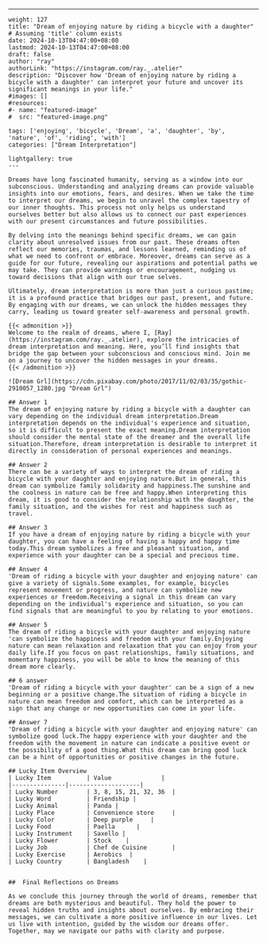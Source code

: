 ---
    weight: 127
    title: "Dream of enjoying nature by riding a bicycle with a daughter"  # Assuming 'title' column exists
    date: 2024-10-13T04:47:00+08:00
    lastmod: 2024-10-13T04:47:00+08:00
    draft: false
    author: "ray"
    authorLink: "https://instagram.com/ray._.atelier"
    description: "Discover how 'Dream of enjoying nature by riding a bicycle with a daughter' can interpret your future and uncover its significant meanings in your life."
    #images: []
    #resources:
    #- name: "featured-image"
    #  src: "featured-image.png"
    
    tags: ['enjoying', 'bicycle', 'Dream', 'a', 'daughter', 'by', 'nature', 'of', 'riding', 'with']
    categories: ["Dream Interpretation"]
    
    lightgallery: true
    ---
    
    Dreams have long fascinated humanity, serving as a window into our subconscious. Understanding and analyzing dreams can provide valuable insights into our emotions, fears, and desires. When we take the time to interpret our dreams, we begin to unravel the complex tapestry of our inner thoughts. This process not only helps us understand ourselves better but also allows us to connect our past experiences with our present circumstances and future possibilities.
    
    By delving into the meanings behind specific dreams, we can gain clarity about unresolved issues from our past. These dreams often reflect our memories, traumas, and lessons learned, reminding us of what we need to confront or embrace. Moreover, dreams can serve as a guide for our future, revealing our aspirations and potential paths we may take. They can provide warnings or encouragement, nudging us toward decisions that align with our true selves.
    
    Ultimately, dream interpretation is more than just a curious pastime; it is a profound practice that bridges our past, present, and future. By engaging with our dreams, we can unlock the hidden messages they carry, leading us toward greater self-awareness and personal growth.
    
    {{< admonition >}}
    Welcome to the realm of dreams, where I, [Ray](https://instagram.com/ray._.atelier), explore the intricacies of dream interpretation and meaning. Here, you’ll find insights that bridge the gap between your subconscious and conscious mind. Join me on a journey to uncover the hidden messages in your dreams.
    {{< /admonition >}}
    
    ![Dream Grl](https://cdn.pixabay.com/photo/2017/11/02/03/35/gothic-2910057_1280.jpg "Dream Grl")
    
    ## Answer 1
    The dream of enjoying nature by riding a bicycle with a daughter can vary depending on the individual dream interpretation.Dream interpretation depends on the individual's experience and situation, so it is difficult to present the exact meaning.Dream interpretation should consider the mental state of the dreamer and the overall life situation.Therefore, dream interpretation is desirable to interpret it directly in consideration of personal experiences and meanings.
    
    ## Answer 2
    There can be a variety of ways to interpret the dream of riding a bicycle with your daughter and enjoying nature.But in general, this dream can symbolize family solidarity and happiness.The sunshine and the coolness in nature can be free and happy.When interpreting this dream, it is good to consider the relationship with the daughter, the family situation, and the wishes for rest and happiness such as travel.
    
    ## Answer 3
    If you have a dream of enjoying nature by riding a bicycle with your daughter, you can have a feeling of having a happy and happy time today.This dream symbolizes a free and pleasant situation, and experience with your daughter can be a special and precious time.
    
    ## Answer 4
    'Dream of riding a bicycle with your daughter and enjoying nature' can give a variety of signals.Some examples, for example, bicycles represent movement or progress, and nature can symbolize new experiences or freedom.Receiving a signal in this dream can vary depending on the individual's experience and situation, so you can find signals that are meaningful to you by relating to your emotions.
    
    ## Answer 5
    The dream of riding a bicycle with your daughter and enjoying nature 'can symbolize the happiness and freedom with your family.Enjoying nature can mean relaxation and relaxation that you can enjoy from your daily life.If you focus on past relationships, family situations, and momentary happiness, you will be able to know the meaning of this dream more clearly.
    
    ## 6 answer
    'Dream of riding a bicycle with your daughter' can be a sign of a new beginning or a positive change.The situation of riding a bicycle in nature can mean freedom and comfort, which can be interpreted as a sign that any change or new opportunities can come in your life.
    
    ## Answer 7
    'Dream of riding a bicycle with your daughter and enjoying nature' can symbolize good luck.The happy experience with your daughter and the freedom with the movement in nature can indicate a positive event or the possibility of a good thing.What this dream can bring good luck can be a hint of opportunities or positive changes in the future.
    
    ## Lucky Item Overview
    | Lucky Item          | Value              |
    |---------------|--------------------|
    | Lucky Number        | 3, 8, 15, 21, 32, 36  |
    | Lucky Word          | Friendship |
    | Lucky Animal        | Panda |
    | Lucky Place         | Convenience store     |
    | Lucky Color         | Deep purple     |
    | Lucky Food          | Paella      |
    | Lucky Instrument    | Saxello |
    | Lucky Flower        | Stock    |
    | Lucky Job           | Chef de Cuisine       |
    | Lucky Exercise      | Aerobics  |
    | Lucky Country       | Bangladesh    |
    
    
    ##  Final Reflections on Dreams
    
    As we conclude this journey through the world of dreams, remember that dreams are both mysterious and beautiful. They hold the power to reveal hidden truths and insights about ourselves. By embracing their messages, we can cultivate a more positive influence in our lives. Let us live with intention, guided by the wisdom our dreams offer. Together, may we navigate our paths with clarity and purpose.
    